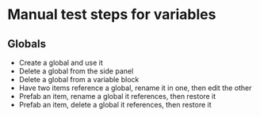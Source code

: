 # Manual test steps for variables

## Globals

-   Create a global and use it
-   Delete a global from the side panel
-   Delete a global from a variable block
-   Have two items reference a global, rename it in one, then edit the other
-   Prefab an item, rename a global it references, then restore it
-   Prefab an item, delete a global it references, then restore it
